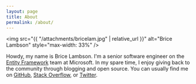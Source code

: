 ```yaml
---
layout: page
title: About
permalink: /about/
---
```


<img src="{{ "/attachments/bricelam.jpg" | relative_url }}" alt="Brice Lambson" style="max-width: 33%" />

Howdy, my name is Brice Lambson. I'm a senior software engineer on the [Entity Framework][1] team at Microsoft. In my
spare time, I enjoy giving back to the community through blogging and open source. You can usually find me on
[GitHub][2], [Stack Overflow][3], or [Twitter][4].


  [1]: https://docs.microsoft.com/ef/
  [2]: https://github.com/bricelam
  [3]: http://stackoverflow.com/users/475031/bricelam
  [4]: https://twitter.com/bricelambs
